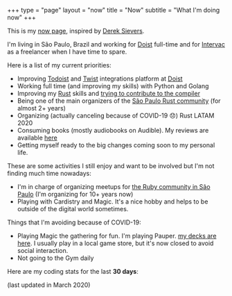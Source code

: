 +++
type = "page"
layout = "now"
title = "Now"
subtitle = "What I'm doing now"
+++

This is my [now page](http://nownownow.com/about), inspired
by [Derek Sievers](https://sivers.org/now).

I'm living in São Paulo, Brazil and working
for [Doist](https://doist.com) full-time and
for [Intervac](https://intervac-homeexchange.com) as a freelancer
when I have time to spare.

Here is a list of my current priorities:

+ Improving [Todoist](https://developer.todoist.com) and [Twist](https://developer.twistapp.com) integrations platform at [Doist](https://doist.com)
+ Working full time (and improving my skills) with Python and Golang
+ Improving my [Rust](https://www.rust-lang.org/en-US/) skills and [trying to contribute to the compiler](/post/contributing-to-rust/)
+ Being one of the main organizers of the [São Paulo Rust community](https://www.meetup.com/Rust-Sao-Paulo-Meetup/) (for almost 2+ years)
+ Organizing (actually canceling because of COVID-19 😞) Rust LATAM 2020
+ Consuming books (mostly audiobooks on Audible). My reviews are available [here](https://goodreads.com/pothix)
+ Getting myself ready to the big changes coming soon to my personal life.

These are some activities I still enjoy and want to be involved but I'm not finding much time nowadays:

+ I'm in charge of organizing meetups for [the Ruby community in São Paulo](https://gurusp.org) (I'm organizing for 10+ years now)
+ Playing with Cardistry and Magic. It's a nice hobby and helps to be outside of the digital world sometimes.

Things that I'm avoiding because of COVID-19:

+ Playing Magic the gathering for fun. I'm playing Pauper. [my decks are here](https://www.mtgvault.com/pothix/). I usually play in a local game store, but it's now closed to avoid social interaction.
+ Not going to the Gym daily

Here are my coding stats for the last **30 days**:

(last updated in March 2020)
